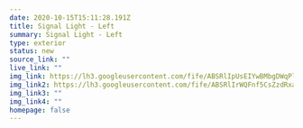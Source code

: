 ```yaml
---
date: 2020-10-15T15:11:28.191Z
title: Signal Light - Left
summary: Signal Light - Left
type: exterior
status: new
source_link: ""
live_link: ""
img_link: https://lh3.googleusercontent.com/fife/ABSRlIpUsEIYwBMbgDWqPl3F_SayCrYwu585gMjuzPOlcQV_IV7hlhZprl-pxLqdyTIcsD1G0XI_olhlNEjLD4nS3ksXPnptaONj1Tvyz6CaBw_gB6_v5H6_RUSAoL77ZSCCWDXjEnVR_8SDjOp73BOtL0BTVWcahwutjE0sL4GM0Un-gn1LYfLC86E7LBW94GCab7t9RyLX6qnerXX0n6DOu70WtkGznxPiua_mdqLa44KZHgLaX8yvC4SPL0fMZoBYTr-bvSniiD8ZLPi5lGrSs-20Atb7BMR799qQPDuZ2vqKqYglv1Jd946VoVkXuraxuveCO45UvASLRc9_oVL0TK7qa5-rTLRcbriHAKN9SrpV-0XRwgNwaGotE01IcoEl04e9uUvl4z1x7rLH-z73GPHzM4mb75mdteKfH9ISqLoe_QcuOepi0mUgRYt3qgCoaq64DjLkZXpykzC8VoFBnKvYhz0popQyrP5SDQzn4nOo-n8FhOhIpwsSyO-PRMQkLhVb13P0cxY1UMTMgu00WNOeuseiNddzf4BugpSkLjhurm7r2zS1WE8SMhXkd76xc44cH_LCzkQTkPTfn8NtC1jUP4OW-FtV4G7GksOgrC7jCoh2ZUxcgQvLuFBDybmnCd-RoKxP5i5VhrE4KDvJR3-Ov0rwzbhuBZXwaon8gXQraWltZxC318Nsb42FT4BNw9PaCH51YCUqLR11WdumXcWP7aN60stXug=w795-h666-ft
img_link2: https://lh3.googleusercontent.com/fife/ABSRlIrWQFnf5CsZzdRxaNscEjy19Q3QMnbrCQN4h88C3xY5rkgozu4jde8FMH9qX14JbBzuNk4BAY6YstMR9GKODvpSlPQPT-lXRtxocoOhDdDIosxHwHvqcpuQvnnC7z6FW7OlROp0JnTaDpBcWNckS5WsBNy6bLwm3Fg26kQzoGwfu_XmirX3kmcUjXPJc1WufNg3IhiSFH3PZXISv9vVqLmZxQgMUwdQugDcWXa57megdiAW0dCFp94GvzQLAqYww5DsCiogeovi6cBN3hSiW1LydLJTixb_g-ndY3bdR-O1h7V_BDShWUVKl4MyZGvMcrlLmjhvp9W6KzSuz_b2wEvy9AXpimXnXF0sRrM4zsmX-YNVATsWV5GKj1C4JBk-vgyo8bxay7QnVshsofkMS-KA_pbkz8H9L0T90-L_5gFkfsM5VwBrlT4zZaLRUpEeH6ksft7gzFtvCSXvwzNfukzLYPrFfCrK_1O402DbUIsf9RQeOg7wenqXe06ektXWXOkOpYQQ6rAxOIkaqg8C7_p6fhsAVh3qembBAsdb9S1Bt28wkx9k1oEKf5L2QikpW9-eShPAqiCbH-sQEISPNzMIshbP_IZt-d1LPz0oqmfZMFYdD4YKTxZ9s2hJSh03V8le2AnE6SP8TNEZNKlOzmJy82T388XwGUFJyceqx2Kzj7pK7-cle5WKrZLLMpB6GoQrroEd7tOHacd8YifguF1fnsPt0C5yjQ=w795-h666-ft
img_link3: ""
img_link4: ""
homepage: false
---
```

